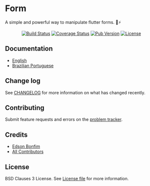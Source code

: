 # Form

A simple and powerful way to manipulate flutter forms. :rocket::zap:

<p align="center">
  <a href="https://travis-ci.org/github/edsonbonfim/form"><img src="https://img.shields.io/travis/edsonbonfim/form?labelColor=333940" alt="Build Status"></a>
  <a href='https://coveralls.io/github/edsonbonfim/form'><img src='https://img.shields.io/coveralls/github/edsonbonfim/form?labelColor=333940' alt='Coverage Status'></a>
  <a href="https://pub.dev/packages/form"><img src="https://img.shields.io/pub/v/form?label=pub.dev&labelColor=333940" alt="Pub Version"></a>
  <a href="https://github.com/edsonbonfim/form/blob/master/LICENSE"><img alt="License" src="https://img.shields.io/github/license/edsonbonfim/form?labelColor=333940"></a>
</p>

## Documentation

  * [English](https://edsonbonfim.github.io/form/#/)
  * [Brazilian Portuguese](https://edsonbonfim.github.io/form/#/pt-br/)

## Change log

See [CHANGELOG](https://github.com/edsonbonfim/form/blob/master/CHANGELOG.md) for more information on what has changed recently.

## Contributing

Submit feature requests and errors on the [problem tracker](https://github.com/edsonbonfim/form/issues).

## Credits

- [Edson Bonfim](https://github.com/edsonbonfim)
- [All Contributors](https://github.com/edsonbonfim/form/graphs/contributors)

## License

BSD Clauses 3 License. See [License file](https://github.com/edsonbonfim/form/blob/master/LICENSE) for more information.
